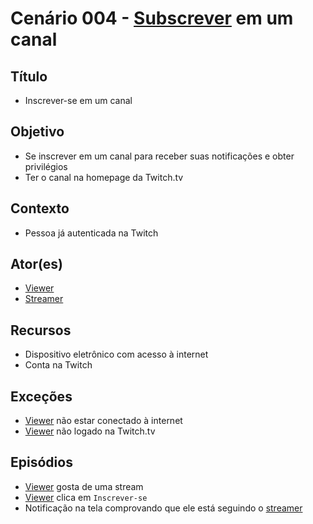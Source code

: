 # Cenário 004 - [Subscrever](Subscribe) em um canal

## Título
* Inscrever-se em um canal

## Objetivo
* Se inscrever em um canal para receber suas notificações e obter privilégios 
* Ter o canal na homepage da Twitch.tv

## Contexto
* Pessoa já autenticada na Twitch 

## Ator(es)
* [Viewer](https://github.com/gabrielziegler3/Requisitos-2018-1/wiki/Viewer)
* [Streamer](https://github.com/gabrielziegler3/Requisitos-2018-1/wiki/L%C3%A9xico-Streamer)

## Recursos
* Dispositivo eletrônico com acesso à internet 
* Conta na Twitch

## Exceções
* [Viewer](https://github.com/gabrielziegler3/Requisitos-2018-1/wiki/Viewer) não estar conectado à internet
* [Viewer](https://github.com/gabrielziegler3/Requisitos-2018-1/wiki/Viewer) não logado na Twitch.tv

## Episódios
* [Viewer](https://github.com/gabrielziegler3/Requisitos-2018-1/wiki/Viewer) gosta de uma stream 
* [Viewer](https://github.com/gabrielziegler3/Requisitos-2018-1/wiki/Viewer) clica em ```Inscrever-se```
* Notificação na tela comprovando que ele está seguindo o [streamer](https://github.com/gabrielziegler3/Requisitos-2018-1/wiki/L%C3%A9xico-Streamer)


